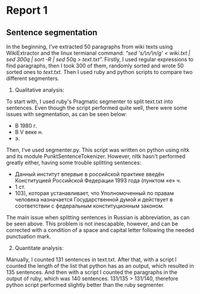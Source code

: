 # Report 1
## Sentence segmentation

In the beginning, I've extracted 50 paragraphs from wiki texts using WikiExtractor and the linux termianal command: *“sed 's/\n/\n/g' < wiki.txt | sed 300q | sort -R | sed 50q > text.txt”.* Firstly, I used regular expressions to find paragraphs, then I took 300 of them, randomly sorted and wrote 50 sorted ones to *text.txt*.
Then I used ruby and python scripts to compare two different segmenters. 

1. Qualitative analysis:

To start with, I used ruby's Pragmatic segmenter to split text.txt into sentences. Even though the script performed quite well, there were some issues with segmentation, as can be seen below:
* В 1980 г.
* В V веке н.
* э.

Then, I’ve used segmenter.py. This script was written on python using nltk and its module PunktSentenceTokenizer. However, nltk hasn't performed greatly either, having some trouble splitting sentences:
* Данный институт впервые в российской практике введён Конституцией Российской Федерации 1993 года (пунктом «е» ч.
* 1 ст.
* 103), которая устанавливает, что Уполномоченный по правам человека назначается Государственной думой и действует в соответствии с федеральным конституционным законом.

The main issue when splitting sentences in Russian is abbreviation, as can be seen above. This problem is not inescapable, however, and can be corrected with a condition of a space and capital letter following the needed punctuation mark.

2. Quantitate analysis:

Manually, I counted 131 sentences in text.txt. After that, with a script I counted the length of the list that python has as an output, which resulted in 135 sentences. And then with a script I counted the paragraphs in the output of ruby, which was 140 sentences.
131/135 > 131/140, therefore python script performed slightly better than the ruby segmenter.
